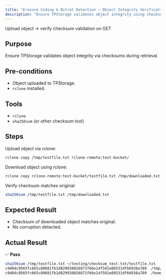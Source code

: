 ```yaml
---
title: "Erasure Coding & Bitrot Detection — Object Integrity Verification"
description: "Ensure TPStorage validates object integrity using checksums during retrieval to detect corruption."
---
```


Upload object → verify checksum validation on GET

## Purpose
Ensure TPStorage validates object integrity via checksums during retrieval.

## Pre-conditions

* Object uploaded to TPStorage.  
* `rclone` installed.

## Tools

* `rclone`  
* `sha256sum` (or other checksum tool)

## Steps

Upload object via rclone:

```bash
rclone copy /tmp/testfile.txt rclone-remote:test-bucket/
````

Download object using rclone:

```bash
rclone copy rclone-remote:test-bucket/testfile.txt /tmp/downloaded.txt
```

Verify checksum matches original:

```bash
sha256sum /tmp/testfile.txt /tmp/downloaded.txt
```

## Expected Result

* Checksum of downloaded object matches original.
* No corruption detected.

## Actual Result

✅ **Pass**

```bash
sha256sum /tmp/testfile.txt ~/testing/checksum_test.txt/testfile.txt 
c9d04c9565fc665c80681fb1d829938026871f66e14f501e08531df66938a789  /tmp/testfile.txt
c9d04c9565fc665c80681fb1d829938026871f66e14f501e08531df66938a789  /home/ubuntu/testing/checksum_test.txt/testfile.txt
```
